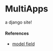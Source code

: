 # MultiApps
a django site!

#### References
* [model field](https://docs.djangoproject.com/en/3.1/ref/models/fields/#textfield)
